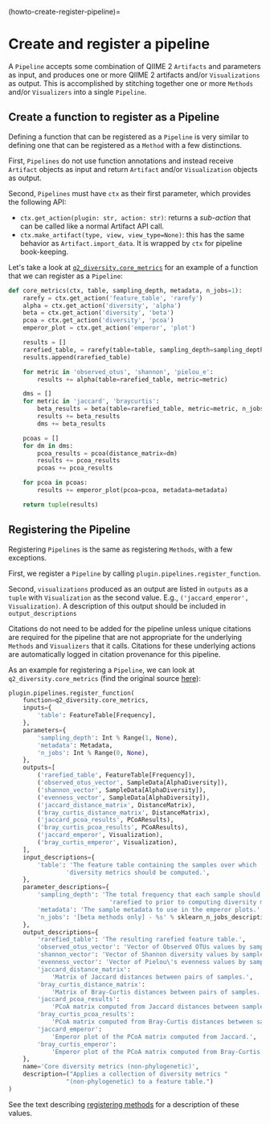 (howto-create-register-pipeline)=
# Create and register a pipeline
A `Pipeline` accepts some combination of QIIME 2 `Artifacts` and parameters as input, and produces one or more QIIME 2 artifacts and/or `Visualizations` as output.
This is accomplished by stitching together one or more `Methods` and/or `Visualizers` into a single `Pipeline`.

## Create a function to register as a Pipeline

Defining a function that can be registered as a `Pipeline` is very similar to defining one that can be registered as a `Method` with a few distinctions.

First, `Pipelines` do not use function annotations and instead receive `Artifact` objects as input and return `Artifact` and/or `Visualization` objects as output.

Second, `Pipelines` must have `ctx` as their first parameter, which provides the following API:
 - `ctx.get_action(plugin: str, action: str)`: returns a *sub-action* that can be called like a normal Artifact API call.
 - `ctx.make_artifact(type, view, view_type=None)`: this has the same behavior as `Artifact.import_data`. It is wrapped by `ctx` for pipeline book-keeping.

Let's take a look at [`q2_diversity.core_metrics`](https://github.com/qiime2/q2-diversity/blob/99a0ccaaec14838b95845dbfe57f874d092b65c7/q2_diversity/_core_metrics.py#L10) for an example of a function that we can register as a `Pipeline`:

```python
def core_metrics(ctx, table, sampling_depth, metadata, n_jobs=1):
    rarefy = ctx.get_action('feature_table', 'rarefy')
    alpha = ctx.get_action('diversity', 'alpha')
    beta = ctx.get_action('diversity', 'beta')
    pcoa = ctx.get_action('diversity', 'pcoa')
    emperor_plot = ctx.get_action('emperor', 'plot')

    results = []
    rarefied_table, = rarefy(table=table, sampling_depth=sampling_depth)
    results.append(rarefied_table)

    for metric in 'observed_otus', 'shannon', 'pielou_e':
        results += alpha(table=rarefied_table, metric=metric)

    dms = []
    for metric in 'jaccard', 'braycurtis':
        beta_results = beta(table=rarefied_table, metric=metric, n_jobs=n_jobs)
        results += beta_results
        dms += beta_results

    pcoas = []
    for dm in dms:
        pcoa_results = pcoa(distance_matrix=dm)
        results += pcoa_results
        pcoas += pcoa_results

    for pcoa in pcoas:
        results += emperor_plot(pcoa=pcoa, metadata=metadata)

    return tuple(results)
```

## Registering the Pipeline

Registering `Pipelines` is the same as registering `Methods`, with a few exceptions.

First, we register a `Pipeline` by calling `plugin.pipelines.register_function`.

Second, `visualizations` produced as an output are listed in `outputs` as a `tuple` with `Visualization` as the second value.
E.g., `('jaccard_emperor', Visualization)`.
A description of this output should be included in `output_descriptions`

Citations do not need to be added for the pipeline unless unique citations are required for the pipeline that are not appropriate for the underlying `Methods` and `Visualizers` that it calls.
Citations for these underlying actions are automatically logged in citation provenance for this pipeline.

As an example for registering a `Pipeline`, we can look at `q2_diversity.core_metrics` (find the original source [here](https://github.com/qiime2/q2-diversity/blob/99a0ccaaec14838b95845dbfe57f874d092b65c7/q2_diversity/plugin_setup.py#L494)):

```python
plugin.pipelines.register_function(
    function=q2_diversity.core_metrics,
    inputs={
        'table': FeatureTable[Frequency],
    },
    parameters={
        'sampling_depth': Int % Range(1, None),
        'metadata': Metadata,
        'n_jobs': Int % Range(0, None),
    },
    outputs=[
        ('rarefied_table', FeatureTable[Frequency]),
        ('observed_otus_vector', SampleData[AlphaDiversity]),
        ('shannon_vector', SampleData[AlphaDiversity]),
        ('evenness_vector', SampleData[AlphaDiversity]),
        ('jaccard_distance_matrix', DistanceMatrix),
        ('bray_curtis_distance_matrix', DistanceMatrix),
        ('jaccard_pcoa_results', PCoAResults),
        ('bray_curtis_pcoa_results', PCoAResults),
        ('jaccard_emperor', Visualization),
        ('bray_curtis_emperor', Visualization),
    ],
    input_descriptions={
        'table': 'The feature table containing the samples over which '
                'diversity metrics should be computed.',
    },
    parameter_descriptions={
        'sampling_depth': 'The total frequency that each sample should be '
                            'rarefied to prior to computing diversity metrics.',
        'metadata': 'The sample metadata to use in the emperor plots.',
        'n_jobs': '[beta methods only] - %s' % sklearn_n_jobs_description
    },
    output_descriptions={
        'rarefied_table': 'The resulting rarefied feature table.',
        'observed_otus_vector': 'Vector of Observed OTUs values by sample.',
        'shannon_vector': 'Vector of Shannon diversity values by sample.',
        'evenness_vector': 'Vector of Pielou\'s evenness values by sample.',
        'jaccard_distance_matrix':
            'Matrix of Jaccard distances between pairs of samples.',
        'bray_curtis_distance_matrix':
            'Matrix of Bray-Curtis distances between pairs of samples.',
        'jaccard_pcoa_results':
            'PCoA matrix computed from Jaccard distances between samples.',
        'bray_curtis_pcoa_results':
            'PCoA matrix computed from Bray-Curtis distances between samples.',
        'jaccard_emperor':
            'Emperor plot of the PCoA matrix computed from Jaccard.',
        'bray_curtis_emperor':
            'Emperor plot of the PCoA matrix computed from Bray-Curtis.',
    },
    name='Core diversity metrics (non-phylogenetic)',
    description=("Applies a collection of diversity metrics "
                "(non-phylogenetic) to a feature table.")
)
```

See the text describing [registering methods](howto-register-method) for a description of these values.